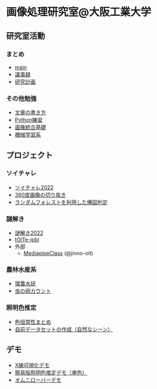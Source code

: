 # 画像処理研究室@大阪工業大学

## 研究室活動
### まとめ
- [main](https://github.com/iplab-oit/main)
- [議事録](https://github.com/iplab-oit/minutes)
- [研究計画](https://github.com/iplab-oit/Plan-for-Research)

### その他勉強
- [文章の書き方](https://github.com/iplab-oit/how-to-write-paper)
- [Python練習](https://github.com/iplab-oit/Practice-for-Python)
- [画像統合基礎](https://github.com/iplab-oit/Image-Fusion-Basics)
- [機械学習系](https://github.com/iplab-oit/prac-Machine-Learning)

## プロジェクト
### ソイチャレ
- [ソイチャレ2022](https://github.com/iplab-oit/soy-challe-2022)
- [360度画像の切り抜き](https://github.com/iplab-oit/cropImageFrom360cam)
- [ランダムフォレストを利用した構図判定](https://github.com/iplab-oit/detect-Photo-Spots-From-360Cam)
### 謎解き
- [謎解き2022](https://github.com/iplab-oit/prj-mystery-2022)
- [tOITe-ipbl](https://github.com/iplab-oit/tOITe-iplab)
- 外部
  - [MediapipeClass](https://github.com/jinno-oit/mediapipe_samples) (@jinno-oit)
### 農林水産系
- [環農水研](https://github.com/iplab-oit/knsk)
- [虫の卵カウント](https://github.com/iplab-oit/Project_InsectEggs)
### 照明色推定
- [色恒常性まとめ](https://github.com/iplab-oit/Color-Constancy-Basics)
- [自前データセットの作成（自然なシーン）](https://github.com/iplab-oit/Color-Constancy-Dataset-Multi-Color-Illuminant-in-Natural-Scene-)

## デモ
- [X線可視化デモ](https://github.com/iplab-oit/HighContrastToneMappingDemo)
- [簡易版照明色推定デモ（単色）](https://github.com/iplab-oit/IlluminantColorEstimationDemo)
- [オムニローバーデモ](https://github.com/iplab-oit/OmniRover)




